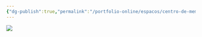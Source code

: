 ```yaml
---
{"dg-publish":true,"permalink":"/portfolio-online/espacos/centro-de-memoria-da-veterinaria/","tags":["💼/📍"],"created":"2024-02-14T12:36:18.663-03:00","updated":"2024-02-05T18:55:38.936-03:00"}
---
```



![](XX_Anexos/cropped-cropped-logomarca-cememor-01.png)
